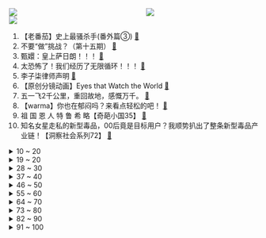 <div >
	<a style="float:left;width:55%;" href = "https://github.com/anuraghazra/github-readme-stats">
	 <img src = "https://github-readme-stats.vercel.app/api?username=iuuuuuaena&theme=buefy&show_icons=true"/>
	</a>
	<a  style="float:right;width:45%" href = "https://github.com/anuraghazra/github-readme-stats">
	 <img  src="https://github-readme-stats.vercel.app/api/top-langs/?username=anuraghazra&layout=compact"/>
	</a>
	</div>

[![](https://img.shields.io/badge/jxd-@jxdgogogo.xyz-yellowgreen.svg)](https://www.jxdgogogo.xyz)<br>
1. 【老番茄】史上最骚杀手(番外篇③) [:link:](//www.bilibili.com/video/BV1E34y1a7vU) <br>
2. 不要“做”挑战？（第十五期） [:link:](//www.bilibili.com/video/BV1aL4y1c7Wo) <br>
3. 甄嬛：皇上萨日朗！！！ [:link:](//www.bilibili.com/video/BV1v44y137qK) <br>
4. 太恐怖了！我们经历了无限循环！！！ [:link:](//www.bilibili.com/video/BV1HF411T7oV) <br>
5. 李子柒律师声明 [:link:](//www.bilibili.com/video/BV1gr4y187Xa) <br>
6. 【原创分镜动画】Eyes that Watch the World [:link:](//www.bilibili.com/video/BV1W541127zq) <br>
7. 五一飞2千公里，重回故地，感慨万千。 [:link:](//www.bilibili.com/video/BV1Nr4y187PK) <br>
8. 【warma】你也在郁闷吗？来看点轻松的吧！ [:link:](//www.bilibili.com/video/BV1t44y1g7e6) <br>
9. 祖 国 恩 人 特 鲁 希 略【奇葩小国35】 [:link:](//www.bilibili.com/video/BV1sB4y1m73m) <br>
10. 知名女星走私的新型毒品，00后竟是目标用户？我顺势扒出了整条新型毒品产业链！【洞察社会系列72】 [:link:](//www.bilibili.com/video/BV1CR4y1K72L) <br>
<details>
<summary>10 ~ 20</summary>

11. 看完4月新番，吓得我当场打开了剪辑软件！【泛式】 [:link:](//www.bilibili.com/video/BV19v4y1N7pJ) <br>
12. Ohhhh！鲜浓的汁水er，爆了一嘴er！ [:link:](//www.bilibili.com/video/BV1VR4y1N7pG) <br>
13. 《明日方舟》EP - Awaken [:link:](//www.bilibili.com/video/BV1QA4y1D7x8) <br>
14. “山城小栗旬”给“宫崎骏”剪发？ [:link:](//www.bilibili.com/video/BV1c44y1u7up) <br>
15. 【Luxiem】Ike Eveland【B站自我介绍】 [:link:](//www.bilibili.com/video/BV1YB4y127Rw) <br>
16. 【Luxiem】Shu Yamino【B站自我介绍】 [:link:](//www.bilibili.com/video/BV1sL4y1V7ez) <br>
17. “读评论”190身高烦恼 [:link:](//www.bilibili.com/video/BV1KR4y1N7xj) <br>
18. P城一个德莱文 [:link:](//www.bilibili.com/video/BV19a411Y78W) <br>
19. 鱼   雷 ！【C4快乐阴人流#28】 [:link:](//www.bilibili.com/video/BV1SY4y1877N) <br>
</details>
<details>
<summary>19 ~ 20</summary>

20. 【天赐的声音】周深 胡梦周《调查中》 [:link:](//www.bilibili.com/video/BV173411K7fQ) <br>
21. 【Luxiem】Luca Kaneshiro【B站自我介绍】 [:link:](//www.bilibili.com/video/BV1wi4y1m7eV) <br>
22. 这是不是你们要的变装 很凉快那种 [:link:](//www.bilibili.com/video/BV1o44y1g7Nw) <br>
23. b站首个学生时代最全攻略！选科/择校/专业/职业/读研/地区选择方法论大集合！ [:link:](//www.bilibili.com/video/BV1yr4y1b71Q) <br>
24. 准备骗我前，请把我的大学名字再念一遍！ [:link:](//www.bilibili.com/video/BV1c44y137qN) <br>
25. “你要带着土鸡蛋，偷偷进村，然后惊艳所有人…” [:link:](//www.bilibili.com/video/BV1US4y187DH) <br>
26. infinity [:link:](//www.bilibili.com/video/BV1mR4y1K7SB) <br>
27. 这是女人之间的战斗 [:link:](//www.bilibili.com/video/BV1TR4y1P7rN) <br>
28. 必须和拖堂抗衡！ [:link:](//www.bilibili.com/video/BV1VF411u7Xz) <br>
</details>
<details>
<summary>28 ~ 30</summary>

29. 花7天做了只黄金脆皮烤鸡 竟然是钢化膜的口感！？？ [:link:](//www.bilibili.com/video/BV1eu411C7jX) <br>
30. 《B 站 各 等 级 用 户 现 状  ③》 [:link:](//www.bilibili.com/video/BV1jB4y1m7tP) <br>
31. 【这就是五一吗？】 [:link:](//www.bilibili.com/video/BV1DL4y1F7s3) <br>
32. 小潮team的隔离生活 [:link:](//www.bilibili.com/video/BV1hY4y1k7No) <br>
33. 从来没有一个省，能像河北这么复杂【中国城市观察22】 [:link:](//www.bilibili.com/video/BV1yA4y1D7Gf) <br>
34. 【生存爆肝一年，建出一座城后】我才发现我错了，这只是一座“徒有其表”的城市 [:link:](//www.bilibili.com/video/BV1Fu411r72u) <br>
35. 【最吓人赛车】几十个观众被斩首，冠军无视尸体照样领奖 [:link:](//www.bilibili.com/video/BV1YY4y1k7wH) <br>
36. 评分3.7！开扒奥特曼系列最烂之作！每个奥迷想遗忘的黑历史！ [:link:](//www.bilibili.com/video/BV1sB4y117oG) <br>
37. 跌宕起伏大师局！我宁愿做错也不要什么都不做！ [:link:](//www.bilibili.com/video/BV1MF411T7Y1) <br>
</details>
<details>
<summary>37 ~ 40</summary>

38. 怪我，不该在路上乱捡东西 [:link:](//www.bilibili.com/video/BV1v5411R7yr) <br>
39. 来自七星通缉下送外卖的压迫感，耶，我终于做到了！ [:link:](//www.bilibili.com/video/BV1nY4y1h7LW) <br>
40. 【JUMP】为何米哈游总喜欢作死 [:link:](//www.bilibili.com/video/BV1444y137YC) <br>
41. （这也能解说？！）史上最燃的弹珠大赛【第十弹】恐怖加速！新世代降临！ [:link:](//www.bilibili.com/video/BV1bR4y1P7e5) <br>
42. 1996年的中国发生了什么？【激荡四十年·1996】 [:link:](//www.bilibili.com/video/BV1oL4y1V7v2) <br>
43. 【明日方舟】“愚人号”SN-1~10平民全关卡低配攻略！(含EX关)阵容平民+低练度+语音详解的愉悦攻略！（更新中）《明日方舟》|魔法Zc目录 [:link:](//www.bilibili.com/video/BV1BA4y1D7HV) <br>
44. 宠物一分为二术，毛毛再也不用丢啦， 收集起来就可以多了一个小小的它啦～ [:link:](//www.bilibili.com/video/BV1r541117Wk) <br>
45. 梁山最帅ADC：公明哥哥由我守护！《水浒传》P19 [:link:](//www.bilibili.com/video/BV1MY4y1h7kY) <br>
46. 它改编自最残酷的现实，却被痛批价值观不正确 [:link:](//www.bilibili.com/video/BV1Pr4y1n7UL) <br>
</details>
<details>
<summary>46 ~ 50</summary>

47. 多少个赞，明天射多少箭。（几个月没射箭了）【b友们收手吧，我以为我截止了，原来你们还没截止(ﾟДﾟ)ﾉ】 [:link:](//www.bilibili.com/video/BV1xY4y187Fi) <br>
48. 这是什么造型，光线反射之后的效果 [:link:](//www.bilibili.com/video/BV1fu411k7Rt) <br>
49. 【时代少年团】劳动节特辑 [:link:](//www.bilibili.com/video/BV1ZT4y1r7ZT) <br>
50. 让老外来感受一下中国苗刀，女生练出来还真是内卷。就是结尾有点辣哭啊…… [:link:](//www.bilibili.com/video/BV1PS4y1h7id) <br>
51. 什么样的人会把自己炫洗衣机里啊！ [:link:](//www.bilibili.com/video/BV1TS4y1w7pZ) <br>
52. 【CSVR】在枪战时拔掉了敌人弹匣！ [:link:](//www.bilibili.com/video/BV1Ni4y1U7Z9) <br>
53. 谁让你这样学化学的？ [:link:](//www.bilibili.com/video/BV16B4y1171F) <br>
54. 一根接近1米长的巨大牛鞭，炖上2小时，弹嫩爽脆鲜甜无比！ [:link:](//www.bilibili.com/video/BV1vS4y1a7iu) <br>
55. 五 一 脱 单 指 南  ！！！ [:link:](//www.bilibili.com/video/BV1DS4y1a7ps) <br>
</details>
<details>
<summary>55 ~ 60</summary>

56. 为什么会给老鼠立一座纪念碑？致敬实验室牺牲的小白鼠 [:link:](//www.bilibili.com/video/BV1mS4y1c7WN) <br>
57. 整个世界都变成玩具？！辗转多地拍摄，玩转移轴摄影 [:link:](//www.bilibili.com/video/BV1uZ4y1y7PV) <br>
58. 【阿斗】爆肝4个月，世界评分最高的电视剧一次看爽！详细解说《绝命毒师》1-5季 [:link:](//www.bilibili.com/video/BV1b44y1g7UD) <br>
59. 《孙 悟 空 的 救 赎》—六耳传 [:link:](//www.bilibili.com/video/BV1oY411w7jM) <br>
60. 进来让世界感受一下什么是内卷王中王！！ [:link:](//www.bilibili.com/video/BV1uS4y1w7GK) <br>
61. 零下-78℃极限散热！把100斤干冰塞进机箱，让CPU瞬间飞升！【科技达】 [:link:](//www.bilibili.com/video/BV1vT4y1r7ik) <br>
62. 【水果猎人】网络热门水果鉴定7 [:link:](//www.bilibili.com/video/BV19r4y1J7dB) <br>
63. 作词的和作曲的都沉默了 [:link:](//www.bilibili.com/video/BV1gr4y1n7CE) <br>
64. 穿搭 ，但是渐变色 [:link:](//www.bilibili.com/video/BV1n44y1376N) <br>
</details>
<details>
<summary>64 ~ 70</summary>

65. 当我把妈妈做的菜和外卖调包，看她能发现么？ [:link:](//www.bilibili.com/video/BV1S44y1g7cM) <br>
66. 在家也能环游世界？ [:link:](//www.bilibili.com/video/BV1KF411T7e5) <br>
67. 绍兴这个时候的田野，有桑葚，有嘎公，这是我们从小吃到大的美味。 [:link:](//www.bilibili.com/video/BV1pL4y1c78u) <br>
68. 新人报道！南大新校园卡背后的女人找到啦~ [:link:](//www.bilibili.com/video/BV1NB4y117e3) <br>
69. 【原神剧场】𝑷𝒐𝒍𝒊𝒔𝒉𝒆𝒅 𝑷𝒆𝒓𝒇𝒐𝒓𝒎𝒂𝒏𝒄𝒆/全员女团向 [:link:](//www.bilibili.com/video/BV1V3411K7SQ) <br>
70. 好好一个大学生，怎么一隔离，就创造科学奇迹！？ [:link:](//www.bilibili.com/video/BV15a411a7Vf) <br>
71. 王老六：是时候说再见了 [:link:](//www.bilibili.com/video/BV1yi4y1m7TW) <br>
72. 遇见问题不求人，这几个电话，一打一个准 [:link:](//www.bilibili.com/video/BV19Y411P7LY) <br>
73. 自己吹的牛，哭着也要实现了 [:link:](//www.bilibili.com/video/BV1jB4y117ZA) <br>
</details>
<details>
<summary>73 ~ 80</summary>

74. 谁是红军里的哆啦A梦？【毒舌的南瓜】 [:link:](//www.bilibili.com/video/BV1Ni4y1U7Bv) <br>
75. 37首刻在DNA的古装剧神曲！第一首就破防 [:link:](//www.bilibili.com/video/BV1cL4y157PD) <br>
76. 【我的世界建筑教学】一个设计师挖的洞... [:link:](//www.bilibili.com/video/BV18F411u7vQ) <br>
77. 听君一席话，胜读十年书！！！ [:link:](//www.bilibili.com/video/BV1uB4y117kM) <br>
78. 《做球两个月，切球两分钟》 [:link:](//www.bilibili.com/video/BV1CY4y1t7Ed) <br>
79. 假期Day1 ｜本草纲目&女神操 快乐跟练 [:link:](//www.bilibili.com/video/BV12Y4y1t7P1) <br>
80. 动漫里反派的一生是如何度过的 [:link:](//www.bilibili.com/video/BV1oS4y1a7DZ) <br>
81. 我花了300小时在vr里造出了高达 [:link:](//www.bilibili.com/video/BV1n541117LB) <br>
82. 全网1000万粉丝博主请吃海鲜大餐，遇“黑粉”竟对他做这种事 [:link:](//www.bilibili.com/video/BV16F411u7UL) <br>
</details>
<details>
<summary>82 ~ 90</summary>

83. 史诗级演奏《环太平洋》！两个人VS交响乐团？！！【尔东和小明】 [:link:](//www.bilibili.com/video/BV1xT4y1r71j) <br>
84. 【苏星河】我用这没人在意的功能，做出了没人敢想的事情 [:link:](//www.bilibili.com/video/BV1XS4y1871A) <br>
85. 大胸微胖，第一次尝试新中式旗袍！结果居然… [:link:](//www.bilibili.com/video/BV1Xi4y1m7d5) <br>
86. 关于“抑郁症”，我有这些话想说 | 我找到了我人生的使命 [:link:](//www.bilibili.com/video/BV1XS4y187i8) <br>
87. 当学生上网课不小心开了麦时 [:link:](//www.bilibili.com/video/BV1KY4y1h789) <br>
88. 【美食区联唱】绵羊料理、小文哥、蛋黄派、盗月社等UP献声丨百位UP主联唱，庆祝建团百年⑨ [:link:](//www.bilibili.com/video/BV1kF411T7dc) <br>
89. 【原神/𝙎𝙝𝙖𝙙𝙤𝙬 𝙊𝙛 𝙏𝙝𝙚 𝙎𝙪𝙣】来自提瓦特大陆的视觉盛宴 ! [:link:](//www.bilibili.com/video/BV1BB4y1m7aw) <br>
90. 【硬件科普】固态硬盘的缓存是干什么的？有缓存和无缓存有什么区别？ [:link:](//www.bilibili.com/video/BV1aF411u7Ct) <br>
91. 水 是 剧 毒 的 [:link:](//www.bilibili.com/video/BV193411K7fg) <br>
</details>
<details>
<summary>91 ~ 100</summary>

92. 就这演技这气场，我一度怀疑他是重生穿越来的！ [:link:](//www.bilibili.com/video/BV1i44y1g7Xt) <br>
93. 喷射战士：任天堂对射击游戏的颠覆性诠释 [:link:](//www.bilibili.com/video/BV11T4y1r7ix) <br>
94. 早期帝君出征视频流出，帅爆了 [:link:](//www.bilibili.com/video/BV11r4y1b7so) <br>
95. 【愚人号】SN-1至SN-10 摆完挂机 简单好抄（附带CE-6和LS-6） [:link:](//www.bilibili.com/video/BV19S4y187w2) <br>
96. 你的肺部，设计得有多垃圾？ [:link:](//www.bilibili.com/video/BV1J541117iJ) <br>
97. 天天酷跑终点竟是虚空！2秒冲刺10W米，造就全服第一！不开挂结算成功 [:link:](//www.bilibili.com/video/BV163411K7wV) <br>
98. ⚡️  猫  核  老  鼠  ⚡️ [:link:](//www.bilibili.com/video/BV115411m7rn) <br>
99. 实测丨不为人知的大牌内部物料，实用还能装X？ [:link:](//www.bilibili.com/video/BV18541117Yx) <br>
100. 洛天依 原创《白鸟过河滩》 [:link:](//www.bilibili.com/video/BV1wT4y1k7Pw) <br>
</details>

